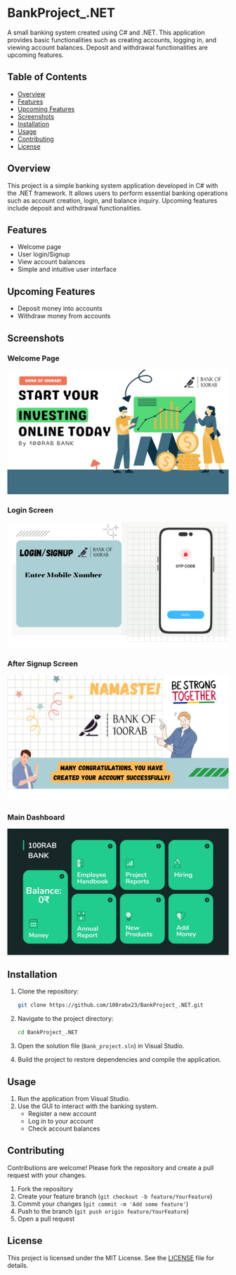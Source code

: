 # BankProject_.NET

A small banking system created using C# and .NET. This application provides basic functionalities such as creating accounts, logging in, and viewing account balances. Deposit and withdrawal functionalities are upcoming features.

## Table of Contents

- [Overview](#overview)
- [Features](#features)
- [Upcoming Features](#upcoming-features)
- [Screenshots](#screenshots)
- [Installation](#installation)
- [Usage](#usage)
- [Contributing](#contributing)
- [License](#license)

## Overview

This project is a simple banking system application developed in C# with the .NET framework. It allows users to perform essential banking operations such as account creation, login, and balance inquiry. Upcoming features include deposit and withdrawal functionalities.

## Features

- Welcome page
- User login/Signup
- View account balances
- Simple and intuitive user interface

## Upcoming Features

- Deposit money into accounts
- Withdraw money from accounts

## Screenshots

### Welcome Page
![Welcome page](img/img2.jpeg)

### Login Screen
![Login Screen](img/img1.jpeg)

### After Signup Screen
![After Signup Screen](img/img3.jpeg)

### Main Dashboard
![Main Dashboard](img/img4.jpeg)

## Installation

1. Clone the repository:
    ```sh
    git clone https://github.com/100rabx23/BankProject_.NET.git
    ```

2. Navigate to the project directory:
    ```sh
    cd BankProject_.NET
    ```

3. Open the solution file (`Bank_project.sln`) in Visual Studio.

4. Build the project to restore dependencies and compile the application.

## Usage

1. Run the application from Visual Studio.
2. Use the GUI to interact with the banking system.
    - Register a new account
    - Log in to your account
    - Check account balances

## Contributing

Contributions are welcome! Please fork the repository and create a pull request with your changes.

1. Fork the repository
2. Create your feature branch (`git checkout -b feature/YourFeature`)
3. Commit your changes (`git commit -m 'Add some feature'`)
4. Push to the branch (`git push origin feature/YourFeature`)
5. Open a pull request

## License

This project is licensed under the MIT License. See the [LICENSE](LICENSE) file for details.
